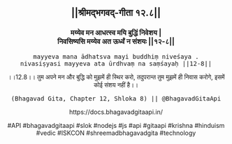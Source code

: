 <center><h2>||श्रीमद्‍भगवद्‍-गीता १२.८||</h2>
<h3>मय्येव मन आधत्स्व मयि बुद्धिं निवेशय |<br/>निवसिष्यसि मय्येव अत ऊर्ध्वं न संशयः ||१२-८||</h3>
<pre>mayyeva mana ādhatsva mayi buddhiṃ niveśaya .<br/>nivasiṣyasi mayyeva ata ūrdhvaṃ na saṃśayaḥ ||12-8||</pre>
<p>।।12.8।। तुम अपने मन और बुद्धि को मुझमें ही स्थिर करो, तदुपरान्त तुम मुझमें ही निवास करोगे, इसमें कोई संशय नहीं है।।</p>
<pre>(Bhagavad Gita, Chapter 12, Shloka 8) || @BhagavadGitaApi</pre><p>https://docs.bhagavadgitaapi.in/</p><p>#API #bhagavadgitaapi #slok #nodejs #js #api #gitaapi #krishna #hinduism #vedic #ISKCON #shreemadbhagavadgita #technology</p></center>